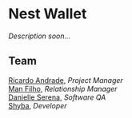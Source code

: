 # Nest Wallet

*Description soon...*

## Team

[Ricardo Andrade](https://#), *Project Manager*<br />
[Man Filho](https://#), *Relationship Manager*<br />
[Danielle Serena](https://#), *Software QA*<br />
[Shyba](https://#), *Developer*<br />


